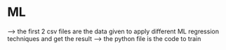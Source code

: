 # ML
--> the first 2 csv files are the data given to apply different ML regression techniques and get the result
--> the python file is the code to train
